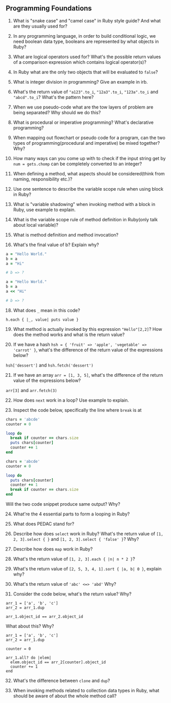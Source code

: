 ## Programming Foundations

1. What is "snake case" and "camel case" in Ruby style guide? And what are they usually used for?

2. In any programming language, in order to build conditional logic, we need boolean data type, booleans are represented by what objects in Ruby?

3. What are logical operators used for? What's the possible return values of a comparison expression which contains logical operator(s)?

4. In Ruby what are the only two objects that will be evaluated to `false`?

5. What is integer division in programming? Give an example in irb.

6. What's the return value of `"a123".to_i`, `"12a3".to_i`, `"123a".to_i` and `"abcd".to_i`? What's the pattern here?

7. When we use pseudo-code what are the tow layers of problem are being separated? Why should we do this?

8. What is procedural or imperative programming? What's declarative programming?

10. When mapping out flowchart or pseudo code for a program, can the two types of programming(procedural and imperative) be mixed together? Why?

11. How many ways can you come up with to check if the input string get by `num = gets.chomp` can be completely converted to an integer?

12. When defining a method, what aspects should be considered(think from naming, responsibility etc.)?

13. Use one sentence to describe the variable scope rule when using block in Ruby?

14. What is "variable shadowing" when invoking method with a block in Ruby, use example to explain.

15. What is the variable scope rule of method definition in Ruby(only talk about local variable)?

16. What is method definition and method invocation?

17. What's the final value of b? Explain why?

```ruby
a = "Hello World."
b = a
a = "Hi"

# b => ?
```

```ruby
a = "Hello World."
b = a
a << "Hi"

# b => ?
```

18. What does `_` mean in this code?

`h.each { |_, value| puts value }`

19. What method is actually invoked by this expression `"Hello"[2,2]`? How does the method works and what is the return value?

20. If we have a hash `hsh = { 'fruit' => 'apple', 'vegetable' => 'carrot' }`, what's the difference of the return value of the expressions below?

`hsh['dessert']` and `hsh.fetch('dessert')`

21. If we have an array `arr = [1, 3, 5]`, what's the difference of the return value of the expressions below?

`arr[3]` and `arr.fetch(3)`

22. How does `next` work in a loop? Use example to explain.

23. Inspect the code below, specifically the line where `break` is at

```ruby
chars = 'abcde'
counter = 0

loop do
  break if counter == chars.size
  puts chars[counter]
  counter += 1
end
```

```ruby
chars = 'abcde'
counter = 0

loop do
  puts chars[counter]
  counter += 1
  break if counter == chars.size
end
```

Will the two code snippet produce same output? Why?

24. What're the 4 essential parts to form a looping in Ruby?

25. What does PEDAC stand for?

26. Describe how does `select` work in Ruby? What's the return value of `[1, 2, 3].select { }` and `[1, 2, 3].select { 'false' }`? Why?

27. Describe how does `map` work in Ruby?

28. What's the return value of `[1, 2, 3].each { |n| n * 2 }`?

29. What's the return value of `[2, 5, 3, 4, 1].sort { |a, b| 0 }`, explain why?

30. What's the return value of `'abc' <=> 'abd'` Why?

31. Consider the code below, what's the return value? Why?

```
arr_1 = ['a', 'b', 'c']
arr_2 = arr_1.dup

arr_1.object_id == arr_2.object_id
```

What about this? Why?

```
arr_1 = ['a', 'b', 'c']
arr_2 = arr_1.dup

counter = 0

arr_1.all? do |elem|
  elem.object_id == arr_2[counter].object_id
  counter += 1
end
```

32. What's the difference between `clone` and `dup`?

32. When invoking methods related to collection data types in Ruby, what should be aware of about the whole method call?
